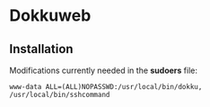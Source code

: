 Dokkuweb
========

Installation
------------

Modifications currently needed in the **sudoers** file:

    www-data ALL=(ALL)NOPASSWD:/usr/local/bin/dokku, /usr/local/bin/sshcommand


